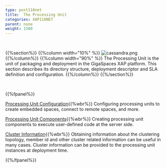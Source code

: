 ```yaml
---
type: post110net
title:  The Processing Unit
categories: XAP110NET
parent: none
weight: 1500
---
```


<br>

{{%section%}}
{{%column width="10%" %}}
![cassandra.png](/attachment_files/subject/pu.png)
{{%/column%}}
{{%column width="90%" %}}
The Processing Unit is the unit of packaging and deployment in the GigaSpaces XAP platform. This section describes its directory structure, deployment descriptor and SLA definition and configuration.
{{%/column%}}
{{%/section%}}

<br>

{{%fpanel%}}

[Processing Unit Configuration](./pu-config.html){{%wbr%}}
Configuring processing units to create embedded spaces, connect to remote spaces, and more.

[Processing Unit Components](./pu-components.html){{%wbr%}}
Creating processing unit components to execute user-defined code at the server side.

[Cluster Information](./obtaining-cluster-information.html){{%wbr%}}
Obtaining information about the clustering topology, member id and other cluster related information can be useful in many cases. Cluster information can be provided to the processing unit instances at deployment time.

{{%/fpanel%}}
